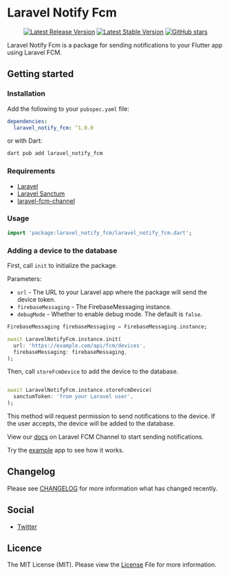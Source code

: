 # Laravel Notify Fcm

<p align="center">
  <a href="https://github.com/nylo-core/laravel-notify-fcm/releases/latest"><img src="https://img.shields.io/github/v/release/nylo-core/laravel-notify-fcm?style=plastic" alt="Latest Release Version"></a>
  <a href="https://github.com/nylo-core/laravel-notify-fcm/releases/latest"><img src="https://img.shields.io/github/license/nylo-core/laravel-notify-fcm?style=plastic" alt="Latest Stable Version"></a>
  <a href="https://github.com/nylo-core/laravel-notify-fcm"><img alt="GitHub stars" src="https://img.shields.io/github/stars/nylo-core/laravel-notify-fcm?style=plastic"></a>
</p>

Laravel Notify Fcm is a package for sending notifications to your Flutter app using Laravel FCM.

## Getting started

### Installation

Add the following to your `pubspec.yaml` file:

``` yaml
dependencies:
  laravel_notify_fcm: ^1.0.0
```

or with Dart:

``` bash
dart pub add laravel_notify_fcm
```

### Requirements

- [Laravel](https://laravel.com/)
- [Laravel Sanctum](https://laravel.com/docs/11.x/sanctum)
- [laravel-fcm-channel](https://github.com/nylo-core/laravel-fcm-channel)

### Usage

``` dart
import 'package:laravel_notify_fcm/laravel_notify_fcm.dart';

```

### Adding a device to the database

First, call `init` to initialize the package.

Parameters:
- `url` - The URL to your Laravel app where the package will send the device token.
- `firebaseMessaging` - The FirebaseMessaging instance.
- `debugMode` - Whether to enable debug mode. The default is `false`.

```dart
FirebaseMessaging firebaseMessaging = FirebaseMessaging.instance;

await LaravelNotifyFcm.instance.init(
  url: 'https://example.com/api/fcm/devices',
  firebaseMessaging: firebaseMessaging,
);
```

Then, call `storeFcmDevice` to add the device to the database.

``` dart

await LaravelNotifyFcm.instance.storeFcmDevice(
  sanctumToken: 'from your Laravel user',
);
```

This method will request permission to send notifications to the device. If the user accepts, the device will be added to the database.

View our [docs](https://github.com/nylo-core/laravel-fcm-channel) on Laravel FCM Channel to start sending notifications.

Try the [example](/example) app to see how it works.

## Changelog
Please see [CHANGELOG](https://github.com/nylo-core/laravel-notify-fcm/blob/master/CHANGELOG.md) for more information what has changed recently.

## Social
* [Twitter](https://twitter.com/nylo_dev)

## Licence

The MIT License (MIT). Please view the [License](https://github.com/nylo-core/laravel-notify-fcm/blob/main/LICENSE) File for more information.
